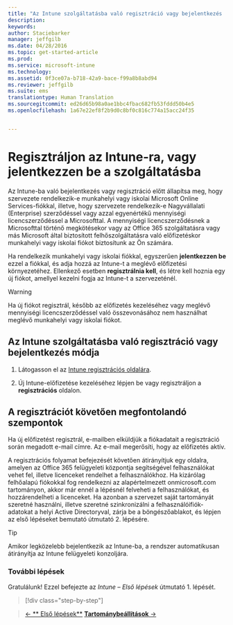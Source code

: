 ```yaml
---
title: "Az Intune szolgáltatásba való regisztráció vagy bejelentkezés | Microsoft Intune"
description: 
keywords: 
author: Staciebarker
manager: jeffgilb
ms.date: 04/28/2016
ms.topic: get-started-article
ms.prod: 
ms.service: microsoft-intune
ms.technology: 
ms.assetid: 0f3ce07a-b718-42a9-bace-f99a8b8abd94
ms.reviewer: jeffgilb
ms.suite: ems
translationtype: Human Translation
ms.sourcegitcommit: ed26d65b98a0ae1bbc4fbac682fb53fddd50b4e5
ms.openlocfilehash: 1a67e22ef8f2b9d0c8bf0c816c774a15acc24f35


---
```



# Regisztráljon az Intune-ra, vagy jelentkezzen be a szolgáltatásba
Az Intune-ba való bejelentkezés vagy regisztráció előtt állapítsa meg, hogy szervezete rendelkezik-e munkahelyi vagy iskolai Microsoft Online Services-fiókkal, illetve, hogy szervezete rendelkezik-e Nagyvállalati (Enterprise) szerződéssel vagy azzal egyenértékű mennyiségi licencszerződéssel a Microsofttal. A mennyiségi licencszerződésnek a Microsofttal történő megkötésekor vagy az Office 365 szolgáltatásra vagy más Microsoft által biztosított felhőszolgáltatásra való előfizetéskor munkahelyi vagy iskolai fiókot biztosítunk az Ön számára.

Ha rendelkezik munkahelyi vagy iskolai fiókkal, egyszerűen **jelentkezzen be** ezzel a fiókkal, és adja hozzá az Intune-t a meglévő előfizetési környezetéhez. Ellenkező esetben **regisztrálnia kell**, és létre kell hoznia egy új fiókot, amellyel kezelni fogja az Intune-t a szervezeténél.

>[!WARNING]
>Ha új fiókot regisztrál, később az előfizetés kezeléséhez vagy meglévő mennyiségi licencszerződéssel való összevonásához nem használhat meglévő munkahelyi vagy iskolai fiókot.

## Az Intune szolgáltatásba való regisztráció vagy bejelentkezés módja

1.  Látogasson el az [Intune regisztrációs oldalára](https://portal.office.com/Signup/Signup.aspx?OfferId=40BE278A-DFD1-470a-9EF7-9F2596EA7FF9&dl=INTUNE_A&ali=1#0%20).

2.  Új Intune-előfizetése kezeléséhez lépjen be vagy regisztráljon a **regisztrációs** oldalon.

## A regisztrációt követően megfontolandó szempontok
Ha új előfizetést regisztrál, e-mailben elküldjük a fiókadatait a regisztráció során megadott e-mail címre. Az e-mail megerősíti, hogy az előfizetés aktív.

A regisztrációs folyamat befejezését követően átirányítjuk egy oldalra, amelyen az Office 365 felügyeleti központja segítségével felhasználókat vehet fel, illetve licenceket rendelhet a felhasználókhoz. Ha kizárólag felhőalapú fiókokkal fog rendelkezni az alapértelmezett onmicrosoft.com tartományon, akkor már ennél a lépésnél felveheti a felhasználókat, és hozzárendelheti a licenceket. Ha azonban a szervezet saját tartományát szeretné használni, illetve szeretné szinkronizálni a felhasználóifiók-adatokat a helyi Active Directoryval, zárja be a böngészőablakot, és lépjen az első lépéseket bemutató útmutató 2. lépésére.

>[!TIP]
> Amikor legközelebb bejelentkezik az Intune-ba, a rendszer automatikusan átirányítja az Intune felügyeleti konzoljára.

### További lépések
Gratulálunk! Ezzel befejezte az *Intune – Első lépések* útmutató 1. lépését.

>[!div class="step-by-step"]

>[&larr; ** Első lépések**](.\start-with-a-paid-subscription-to-microsoft-intune.md)     [**Tartománybeállítások** &rarr;](.\start-with-a-paid-subscription-to-microsoft-intune-step-2.md)  



<!--HONumber=Jun16_HO4-->


